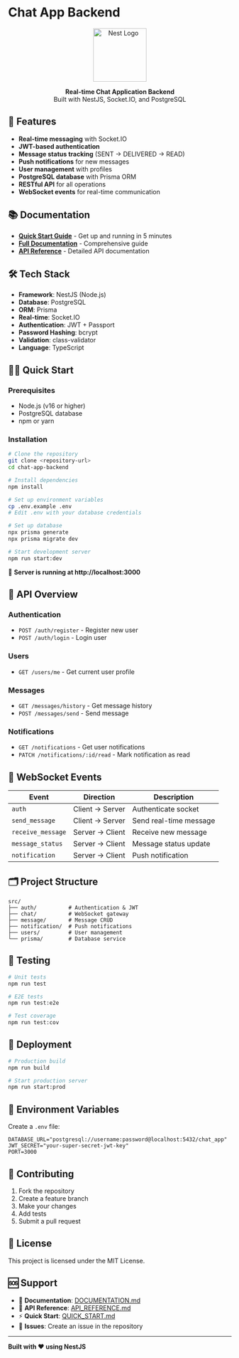 # Chat App Backend

<p align="center">
  <a href="http://nestjs.com/" target="blank"><img src="https://nestjs.com/img/logo-small.svg" width="120" alt="Nest Logo" /></a>
</p>

<p align="center">
  <strong>Real-time Chat Application Backend</strong><br>
  Built with NestJS, Socket.IO, and PostgreSQL
</p>

## 🚀 Features

- **Real-time messaging** with Socket.IO
- **JWT-based authentication**
- **Message status tracking** (SENT → DELIVERED → READ)
- **Push notifications** for new messages
- **User management** with profiles
- **PostgreSQL database** with Prisma ORM
- **RESTful API** for all operations
- **WebSocket events** for real-time communication

## 📚 Documentation

- **[Quick Start Guide](QUICK_START.md)** - Get up and running in 5 minutes
- **[Full Documentation](DOCUMENTATION.md)** - Comprehensive guide
- **[API Reference](API_REFERENCE.md)** - Detailed API documentation

## 🛠️ Tech Stack

- **Framework**: NestJS (Node.js)
- **Database**: PostgreSQL
- **ORM**: Prisma
- **Real-time**: Socket.IO
- **Authentication**: JWT + Passport
- **Password Hashing**: bcrypt
- **Validation**: class-validator
- **Language**: TypeScript

## 🏃‍♂️ Quick Start

### Prerequisites
- Node.js (v16 or higher)
- PostgreSQL database
- npm or yarn

### Installation
```bash
# Clone the repository
git clone <repository-url>
cd chat-app-backend

# Install dependencies
npm install

# Set up environment variables
cp .env.example .env
# Edit .env with your database credentials

# Set up database
npx prisma generate
npx prisma migrate dev

# Start development server
npm run start:dev
```

🎉 **Server is running at http://localhost:3000**

## 📖 API Overview

### Authentication
- `POST /auth/register` - Register new user
- `POST /auth/login` - Login user

### Users
- `GET /users/me` - Get current user profile

### Messages
- `GET /messages/history` - Get message history
- `POST /messages/send` - Send message

### Notifications
- `GET /notifications` - Get user notifications
- `PATCH /notifications/:id/read` - Mark notification as read

## 🔌 WebSocket Events

| Event | Direction | Description |
|-------|-----------|-------------|
| `auth` | Client → Server | Authenticate socket |
| `send_message` | Client → Server | Send real-time message |
| `receive_message` | Server → Client | Receive new message |
| `message_status` | Server → Client | Message status update |
| `notification` | Server → Client | Push notification |

## 🗂️ Project Structure

```
src/
├── auth/          # Authentication & JWT
├── chat/          # WebSocket gateway
├── message/       # Message CRUD
├── notification/  # Push notifications
├── users/         # User management
└── prisma/        # Database service
```

## 🧪 Testing

```bash
# Unit tests
npm run test

# E2E tests
npm run test:e2e

# Test coverage
npm run test:cov
```

## 🚀 Deployment

```bash
# Production build
npm run build

# Start production server
npm run start:prod
```

## 📝 Environment Variables

Create a `.env` file:
```env
DATABASE_URL="postgresql://username:password@localhost:5432/chat_app"
JWT_SECRET="your-super-secret-jwt-key"
PORT=3000
```

## 🤝 Contributing

1. Fork the repository
2. Create a feature branch
3. Make your changes
4. Add tests
5. Submit a pull request

## 📄 License

This project is licensed under the MIT License.

## 🆘 Support

- 📖 **Documentation**: [DOCUMENTATION.md](DOCUMENTATION.md)
- 🔌 **API Reference**: [API_REFERENCE.md](API_REFERENCE.md)
- ⚡ **Quick Start**: [QUICK_START.md](QUICK_START.md)
- 🐛 **Issues**: Create an issue in the repository

---

**Built with ❤️ using NestJS**
